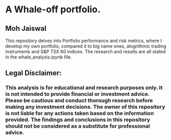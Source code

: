 # A Whale-off portfolio.
## Moh Jaiswal

This repository delves into Portfolio performance and risk metrics, where I develop my own portfolio, compared it to big name ones, alogrithmic trading instruments and S&P TSX 60 indices. The research and results are all stated in the whale_analysis.ipynb file.

## Legal Disclaimer: 

### This analysis is for educational and research purposes only. It is not intended to provide financial or investment advice. Please be cautious and conduct thorough research before making any investment decisions. The owner of this repository is not liable for any actions taken based on the information provided. The findings and conclusions in this repository should not be considered as a substitute for professional advice.
